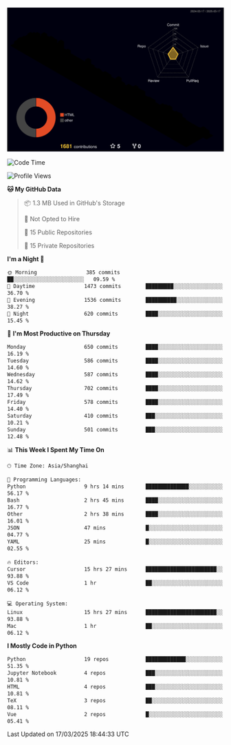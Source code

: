 <!--![](https://raw.githubusercontent.com/BorisYang326/BorisYang326/output/github-contribution-grid-snake-dark.svg) -->
![](./profile-3d-contrib/profile-night-rainbow.svg)
<!--START_SECTION:waka-->
![Code Time](http://img.shields.io/badge/Code%20Time-847%20hrs-blue)

![Profile Views](http://img.shields.io/badge/Profile%20Views-3-blue)

**🐱 My GitHub Data** 

> 📦 1.3 MB Used in GitHub's Storage 
 > 
> 🚫 Not Opted to Hire
 > 
> 📜 15 Public Repositories 
 > 
> 🔑 15 Private Repositories 
 > 
**I'm a Night 🦉** 

```text
🌞 Morning                385 commits         ██░░░░░░░░░░░░░░░░░░░░░░░   09.59 % 
🌆 Daytime                1473 commits        █████████░░░░░░░░░░░░░░░░   36.70 % 
🌃 Evening                1536 commits        ██████████░░░░░░░░░░░░░░░   38.27 % 
🌙 Night                  620 commits         ████░░░░░░░░░░░░░░░░░░░░░   15.45 % 
```
📅 **I'm Most Productive on Thursday** 

```text
Monday                   650 commits         ████░░░░░░░░░░░░░░░░░░░░░   16.19 % 
Tuesday                  586 commits         ████░░░░░░░░░░░░░░░░░░░░░   14.60 % 
Wednesday                587 commits         ████░░░░░░░░░░░░░░░░░░░░░   14.62 % 
Thursday                 702 commits         ████░░░░░░░░░░░░░░░░░░░░░   17.49 % 
Friday                   578 commits         ████░░░░░░░░░░░░░░░░░░░░░   14.40 % 
Saturday                 410 commits         ███░░░░░░░░░░░░░░░░░░░░░░   10.21 % 
Sunday                   501 commits         ███░░░░░░░░░░░░░░░░░░░░░░   12.48 % 
```


📊 **This Week I Spent My Time On** 

```text
🕑︎ Time Zone: Asia/Shanghai

💬 Programming Languages: 
Python                   9 hrs 14 mins       ██████████████░░░░░░░░░░░   56.17 % 
Bash                     2 hrs 45 mins       ████░░░░░░░░░░░░░░░░░░░░░   16.77 % 
Other                    2 hrs 38 mins       ████░░░░░░░░░░░░░░░░░░░░░   16.01 % 
JSON                     47 mins             █░░░░░░░░░░░░░░░░░░░░░░░░   04.77 % 
YAML                     25 mins             █░░░░░░░░░░░░░░░░░░░░░░░░   02.55 % 

🔥 Editors: 
Cursor                   15 hrs 27 mins      ███████████████████████░░   93.88 % 
VS Code                  1 hr                ██░░░░░░░░░░░░░░░░░░░░░░░   06.12 % 

💻 Operating System: 
Linux                    15 hrs 27 mins      ███████████████████████░░   93.88 % 
Mac                      1 hr                ██░░░░░░░░░░░░░░░░░░░░░░░   06.12 % 
```

**I Mostly Code in Python** 

```text
Python                   19 repos            █████████████░░░░░░░░░░░░   51.35 % 
Jupyter Notebook         4 repos             ███░░░░░░░░░░░░░░░░░░░░░░   10.81 % 
HTML                     4 repos             ███░░░░░░░░░░░░░░░░░░░░░░   10.81 % 
TeX                      3 repos             ██░░░░░░░░░░░░░░░░░░░░░░░   08.11 % 
Vue                      2 repos             █░░░░░░░░░░░░░░░░░░░░░░░░   05.41 % 
```




 Last Updated on 17/03/2025 18:44:33 UTC
<!--END_SECTION:waka-->
